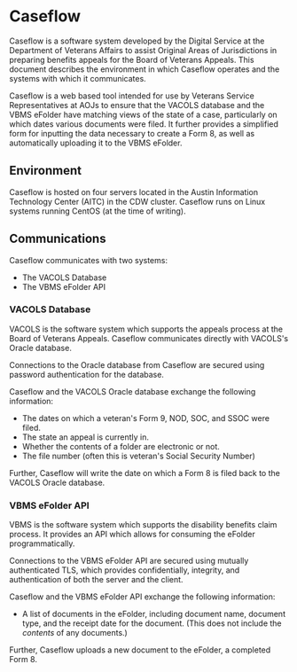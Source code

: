 # Caseflow

Caseflow is a software system developed by the Digital Service at the Department of Veterans Affairs to assist Original Areas of Jurisdictions in preparing benefits appeals for the Board of Veterans Appeals. This document describes the environment in which Caseflow operates and the systems with which it communicates.

Caseflow is a web based tool intended for use by Veterans Service Representatives at AOJs to ensure that the VACOLS database and the VBMS eFolder have matching views of the state of a case, particularly on which dates various documents were filed. It further provides a simplified form for inputting the data necessary to create a Form 8, as well as automatically uploading it to the VBMS eFolder.

## Environment

Caseflow is hosted on four servers located in the Austin Information Technology Center (AITC) in the CDW cluster. Caseflow runs on Linux systems running CentOS (at the time of writing).

## Communications

Caseflow communicates with two systems:

- The VACOLS Database
- The VBMS eFolder API

### VACOLS Database

VACOLS is the software system which supports the appeals process at the Board of Veterans Appeals. Caseflow communicates directly with VACOLS's Oracle database.

<!--- TLS? -->
Connections to the Oracle database from Caseflow are secured using password authentication for the database.

Caseflow and the VACOLS Oracle database exchange the following information:

- The dates on which a veteran's Form 9, NOD, SOC, and SSOC were filed.
- The state an appeal is currently in.
- Whether the contents of a folder are electronic or not.
- The file number (often this is veteran's Social Security Number)

Further, Caseflow will write the date on which a Form 8 is filed back to the VACOLS Oracle database.

### VBMS eFolder API

VBMS is the software system which supports the disability benefits claim process. It provides an API which allows for consuming the eFolder programmatically.

Connections to the VBMS eFolder API are secured using mutually authenticated TLS, which provides confidentially, integrity, and authentication of both the server and the client.

Caseflow and the VBMS eFolder API exchange the following information:

- A list of documents in the eFolder, including document name, document type, and the receipt date for the document. (This does not include the _contents_ of any documents.)

Further, Caseflow uploads a new document to the eFolder, a completed Form 8.
